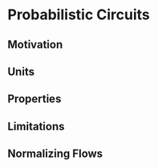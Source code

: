 # Probabilistic Circuits

## Motivation

## Units

## Properties

## Limitations

## Normalizing Flows